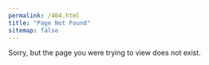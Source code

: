 ```yaml
---
permalink: /404.html
title: "Page Not Found"
sitemap: false
---
```


Sorry, but the page you were trying to view does not exist.
